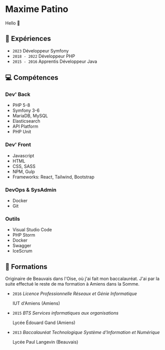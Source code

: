# Maxime Patino
Hello 👋

## 🚀 Expériences

* ``2023`` Développeur Symfony
* ``2018 - 2022`` Développeur PHP
* ``2015 - 2016`` Apprentis Développeur Java

## 💻 Compétences

### Dev' Back

* PHP 5-8
* Symfony 3-6
* MariaDB, MySQL
* Elasticsearch
* API Platform
* PHP Unit

### Dev' Front

* Javascript
* HTML
* CSS, SASS
* NPM, Gulp
* Frameworks: React, Tailwind, Bootstrap

### DevOps & SysAdmin

* Docker
* Git

### Outils

* Visual Studio Code
* PHP Storm
* Docker
* Swagger
* IceScrum

## 🏫 Formations
Originaire de Beauvais dans l'Oise, où j'ai fait mon baccalauréat. J'ai par la suite effectué le reste de ma formation à Amiens dans la Somme.

* ``2016`` *Licence Professionnelle Réseaux et Génie Informatique*

  IUT d'Amiens (Amiens)
  
* ``2015`` *BTS Services informatiques aux organisations*

  Lycée Édouard Gand (Amiens)

  
* ``2013`` *Baccalauréat Technologique Système d'Information et Numérique*

  Lycée Paul Langevin (Beauvais)
